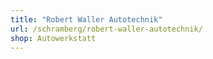 ```yaml
---
title: "Robert Waller Autotechnik"
url: /schramberg/robert-waller-autotechnik/
shop: Autowerkstatt
---
```

